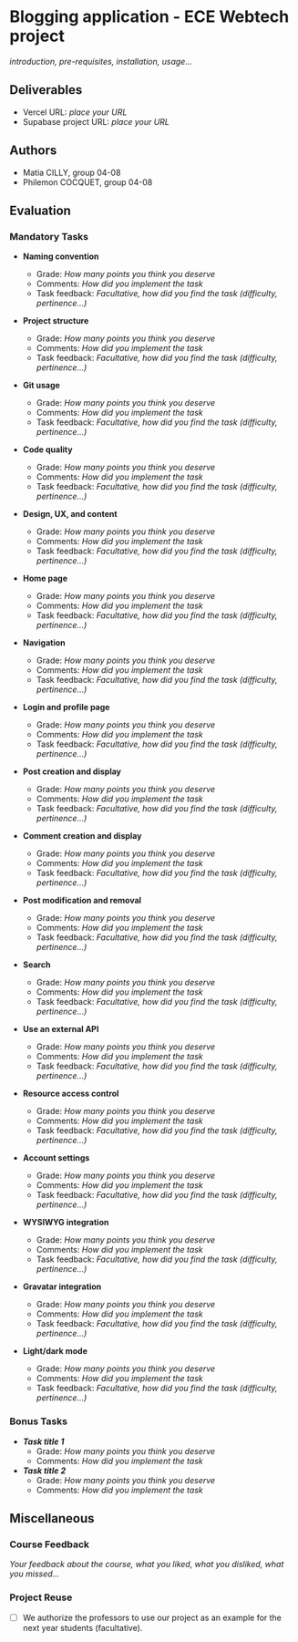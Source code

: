 # Blogging application - ECE Webtech project

_introduction, pre-requisites, installation, usage..._

## Deliverables

- Vercel URL: _place your URL_
- Supabase project URL: _place your URL_

## Authors

- Matia CILLY, group 04-08
- Philemon COCQUET, group 04-08

## Evaluation

### Mandatory Tasks

- **Naming convention**
  - Grade: _How many points you think you deserve_
  - Comments: _How did you implement the task_
  - Task feedback: _Facultative, how did you find the task (difficulty, pertinence...)_
- **Project structure**
  - Grade: _How many points you think you deserve_
  - Comments: _How did you implement the task_
  - Task feedback: _Facultative, how did you find the task (difficulty, pertinence...)_
- **Git usage**
  - Grade: _How many points you think you deserve_
  - Comments: _How did you implement the task_
  - Task feedback: _Facultative, how did you find the task (difficulty, pertinence...)_
- **Code quality**
  - Grade: _How many points you think you deserve_
  - Comments: _How did you implement the task_
  - Task feedback: _Facultative, how did you find the task (difficulty, pertinence...)_
- **Design, UX, and content**

  - Grade: _How many points you think you deserve_
  - Comments: _How did you implement the task_
  - Task feedback: _Facultative, how did you find the task (difficulty, pertinence...)_

- **Home page**
  - Grade: _How many points you think you deserve_
  - Comments: _How did you implement the task_
  - Task feedback: _Facultative, how did you find the task (difficulty, pertinence...)_
- **Navigation**
  - Grade: _How many points you think you deserve_
  - Comments: _How did you implement the task_
  - Task feedback: _Facultative, how did you find the task (difficulty, pertinence...)_
- **Login and profile page**
  - Grade: _How many points you think you deserve_
  - Comments: _How did you implement the task_
  - Task feedback: _Facultative, how did you find the task (difficulty, pertinence...)_
- **Post creation and display**
  - Grade: _How many points you think you deserve_
  - Comments: _How did you implement the task_
  - Task feedback: _Facultative, how did you find the task (difficulty, pertinence...)_
- **Comment creation and display**
  - Grade: _How many points you think you deserve_
  - Comments: _How did you implement the task_
  - Task feedback: _Facultative, how did you find the task (difficulty, pertinence...)_
- **Post modification and removal**
  - Grade: _How many points you think you deserve_
  - Comments: _How did you implement the task_
  - Task feedback: _Facultative, how did you find the task (difficulty, pertinence...)_
- **Search**
  - Grade: _How many points you think you deserve_
  - Comments: _How did you implement the task_
  - Task feedback: _Facultative, how did you find the task (difficulty, pertinence...)_
- **Use an external API**
  - Grade: _How many points you think you deserve_
  - Comments: _How did you implement the task_
  - Task feedback: _Facultative, how did you find the task (difficulty, pertinence...)_
- **Resource access control**
  - Grade: _How many points you think you deserve_
  - Comments: _How did you implement the task_
  - Task feedback: _Facultative, how did you find the task (difficulty, pertinence...)_
- **Account settings**
  - Grade: _How many points you think you deserve_
  - Comments: _How did you implement the task_
  - Task feedback: _Facultative, how did you find the task (difficulty, pertinence...)_
- **WYSIWYG integration**
  - Grade: _How many points you think you deserve_
  - Comments: _How did you implement the task_
  - Task feedback: _Facultative, how did you find the task (difficulty, pertinence...)_
- **Gravatar integration**
  - Grade: _How many points you think you deserve_
  - Comments: _How did you implement the task_
  - Task feedback: _Facultative, how did you find the task (difficulty, pertinence...)_
- **Light/dark mode**
  - Grade: _How many points you think you deserve_
  - Comments: _How did you implement the task_
  - Task feedback: _Facultative, how did you find the task (difficulty, pertinence...)_

### Bonus Tasks

- **_Task title 1_**
  - Grade: _How many points you think you deserve_
  - Comments: _How did you implement the task_
- **_Task title 2_**
  - Grade: _How many points you think you deserve_
  - Comments: _How did you implement the task_

## Miscellaneous

### Course Feedback

_Your feedback about the course, what you liked, what you disliked, what you missed..._

### Project Reuse

- [ ] We authorize the professors to use our project as an example for the next year students (facultative).

